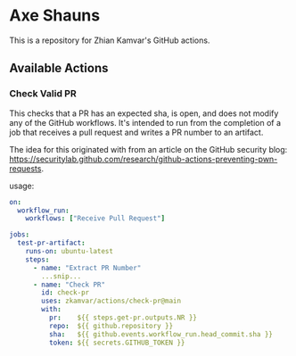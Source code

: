 # Axe Shauns

This is a repository for Zhian Kamvar's GitHub actions.

## Available Actions

### Check Valid PR

This checks that a PR has an expected sha, is open, and does not modify any of
the GitHub workflows. It's intended to run from the completion of a job that
receives a pull request and writes a PR number to an artifact.

The idea for this originated with from an article on the GitHub security blog:
https://securitylab.github.com/research/github-actions-preventing-pwn-requests.

usage:

```yaml
on:
  workflow_run:
    workflows: ["Receive Pull Request"]

jobs:
  test-pr-artifact:
    runs-on: ubuntu-latest
    steps:
      - name: "Extract PR Number"
        ...snip...
      - name: "Check PR"
        id: check-pr
        uses: zkamvar/actions/check-pr@main
        with:
          pr:    ${{ steps.get-pr.outputs.NR }}
          repo:  ${{ github.repository }}
          sha:   ${{ github.events.workflow_run.head_commit.sha }}
          token: ${{ secrets.GITHUB_TOKEN }}
```
